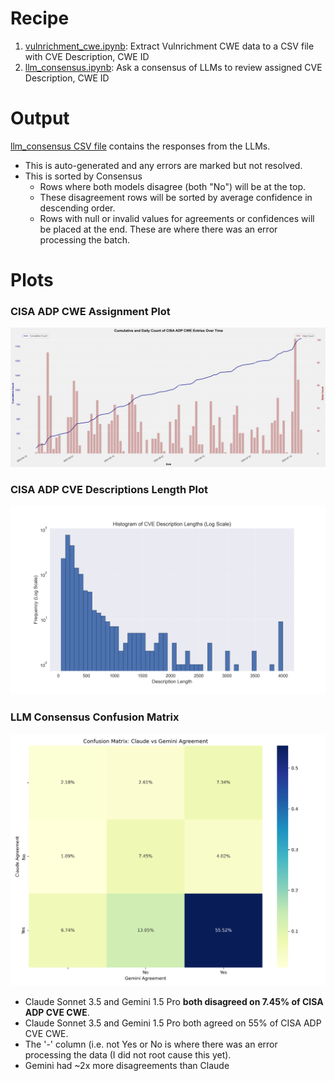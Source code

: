 # Recipe
1. [vulnrichment_cwe.ipynb](./vulnrichment_cwe.ipynb): Extract Vulnrichment CWE data to a CSV file with CVE Description, CWE ID
1. [llm_consensus.ipynb](./llm_consensus.ipynb): Ask a consensus of LLMs to review assigned CVE Description, CWE ID

# Output
[llm_consensus CSV file](./data_out/llm_consensus_sorted.csv) contains the responses from the LLMs.

* This is auto-generated and any errors are marked but not resolved.
* This is sorted by Consensus
  * Rows where both models disagree (both "No") will be at the top.
  * These disagreement rows will be sorted by average confidence in descending order.
  * Rows with null or invalid values for agreements or confidences will be placed at the end. These are where there was an error processing the batch.


# Plots

### CISA ADP CWE Assignment Plot

![CISA ADP CWE Assignment Plot](./images/cumulative_and_daily_entries_plot.png)

### CISA ADP CVE Descriptions Length Plot

![CISA ADP CVE Descriptions Length Plot](./images/CISA_ADP_CVE_Descriptions_post.png)


### LLM Consensus Confusion Matrix

![Consensus Confusion Matrix](./images/confusion_matrix.png)


* Claude Sonnet 3.5 and Gemini 1.5 Pro **both disagreed on 7.45% of CISA ADP CVE CWE**.
* Claude Sonnet 3.5 and Gemini 1.5 Pro both agreed on 55% of CISA ADP CVE CWE.
* The '-' column (i.e. not Yes or No is where there was an error processing the data (I did not root cause this yet).
* Gemini had ~2x more disagreements than Claude
